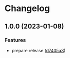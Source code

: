 # Changelog

## 1.0.0 (2023-01-08)


### Features

* prepare release ([d7405a3](https://github.com/madeofsun/tiny-guards/commit/d7405a3d5be58b8d1e29cd7398fe64155ae0fb2f))

